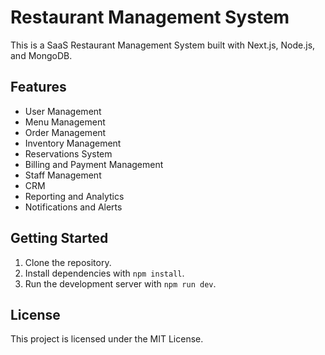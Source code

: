 # Restaurant Management System

This is a SaaS Restaurant Management System built with Next.js, Node.js, and MongoDB.

## Features

- User Management
- Menu Management
- Order Management
- Inventory Management
- Reservations System
- Billing and Payment Management
- Staff Management
- CRM
- Reporting and Analytics
- Notifications and Alerts

## Getting Started

1. Clone the repository.
2. Install dependencies with `npm install`.
3. Run the development server with `npm run dev`.

## License

This project is licensed under the MIT License.